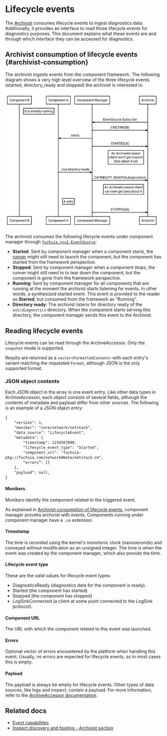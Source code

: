 # Lifecycle events

The [Archivist][archivist] consumes lifecycle events to ingest diagnostics data. Additionally, it provides an
interface to read those lifecycle events for diagnostics purposes. This document explains what
these events are and through which interface they can be accessed for diagnostics.

## Archivist consumption of lifecycle events {#archivist-consumption}

The archivist ingests events from the component framework.
The following diagram shows a very high level overview of the three lifecycle events
(started, directory_ready and stopped) the archivist is interested in.

![Figure: Flow of lifecycle events under component manager](component_manager_lifecycle_flow.png)

The archivist consumes the following lifecycle events under component manager through
[`fuchsia.sys2.EventSource`][event_source]:

- **Started**: Sent by component manager when a component starts, the [runner] might still
  need to launch the component, but the component has started from the framework perspective.
- **Stopped**: Sent by component manager when a component stops, the runner might still need to to
  tear down the component, but the component is gone from the framework perspective.
- **Running**: Sent by component manager for all components that are running at the moment the
  archivist starts listening for events. In other words, a synthesized started event. This event
  is provided to the reader as **Started**, but consumed from the framework as “Running”.
- **Directory ready**: The archivist listens for directory ready of the `out/diagnostics`
  directory. When the component starts serving this directory, the component manager sends this
  event to the Archivist.


## Reading lifecycle events

Lifecycle events can be read through the ArchiveAccessor. Only the `snapshot` mode is supported.

<!-- TODO(fxbug.dev/60763): link to ArchiveAccessor documentation where each mode is explained -->

Results are returned as a `vector<FormattedContent>` with each entry's variant matching the
requested `Format`, although JSON is the only supported format.


### JSON object contents

Each JSON object in the array is one event entry. Like other data types in ArchiveAccessor,
each object consists of several fields, although the contents of metadata and payload differ
from other sources. The following is an example of a JSON object entry:

```
{
    "version": 1,
    "moniker": "core/network/netstack",
    "data_source": "LifecycleEvent",
    "metadata": {
        "timestamp": 1234567890,
        "lifecycle_event_type": "Started",
        "component_url": "fuchsia-pkg://fuchsia.com/network#meta/netstack.cm",
        “errors”: []
    },
    "payload": null,
}

```

#### Monikers

Monikers identify the component related to the triggered event.

As explained in [Archivist consumption of lifecycle events](#archivist-consumption), component
manager provdes archivist with events. Components running under component manager have a `.cm`
extension.

#### Timestamp

The time is recorded using the kernel's monotonic clock (nanoseconds) and conveyed without
modification as an unsigned integer. The time is when the event was created by the component
manager, which also provide the time.

#### Lifecycle event type

These are the valid values for lifecycle event types:

- DiagnosticsReady (diagnostics data for the component
is ready).
- Started (the component has started)
- Stopped (the component has stopped)
- LogSinkConnected (a client at some point connected to the LogSink protocol).

#### Component URL

The URL with which the component related to this event was launched.

#### Errors

Optional vector of errors encountered by the platform when handling this event.
Usually, no errors are expected for lifecycle events, so in most cases this is empty.


#### Payload

The payload is always be empty for lifecycle events. Other types of data sources, like logs and
inspect, contain a payload. For more information, refer to the
[ArchiveAccessor documentation].


## Related docs

- [Event capabilities][event_capabilities]
- [Inspect discovery and hosting - Archivist section][inspect_discovery_hosting]


[archivist]: /docs/reference/diagnostics/inspect/tree.md#archivist
[event_source]: https://fuchsia.dev/reference/fidl/fuchsia.sys2#EventSource
[component_event_provider]: https://fuchsia.dev/reference/fidl/fuchsia.sys.internal#ComponentEventProvider
[event_capabilities]: /docs/concepts/components/v2/capabilities/event.md
[inspect_discovery_hosting]: /docs/reference/diagnostics/inspect/tree.md#archivist
[component_runner]: /docs/glossary#runner
[runner]: /docs/glossary#runner
[ArchiveAccessor documentation]: https://fuchsia.dev/reference/fidl/fuchsia.diagnostics#ArchiveAccessor
